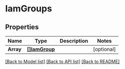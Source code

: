 # IamGroups

## Properties
Name | Type | Description | Notes
------------ | ------------- | ------------- | -------------
**Array** | [**[]IamGroup**](IAMGroup.md) |  | [optional] 

[[Back to Model list]](../README.md#documentation-for-models) [[Back to API list]](../README.md#documentation-for-api-endpoints) [[Back to README]](../README.md)


